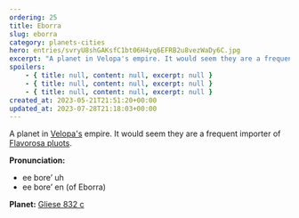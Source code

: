 ```yaml
---
ordering: 25
title: Eborra
slug: eborra
category: planets-cities
hero: entries/svryU8shGAKsfC1bt06H4yq6EFRB2u8vezWaDy6C.jpg
excerpt: "A planet in Velopa's empire. It would seem they are a frequent importer of Flavorosa pluots.\nPronunc..."
spoilers:
    - { title: null, content: null, excerpt: null }
    - { title: null, content: null, excerpt: null }
    - { title: null, content: null, excerpt: null }
created_at: 2023-05-21T21:51:20+00:00
updated_at: 2023-07-28T21:18:03+00:00
---
```

A planet in [Velopa's](/category/planets-cities/velopa) empire. It would seem they are a frequent importer of [Flavorosa pluots](/category/culture-history/flavorosa).

**Pronunciation:**
- ee bore’ uh
- ee bore’ en (of Eborra)

**Planet:**
[Gliese 832 c](https://en.wikipedia.org/wiki/Gliese_832_c)